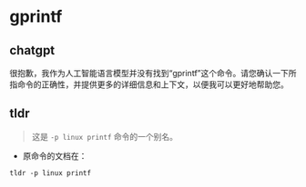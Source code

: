 # gprintf 
## chatgpt 
很抱歉，我作为人工智能语言模型并没有找到“gprintf”这个命令。请您确认一下所指命令的正确性，并提供更多的详细信息和上下文，以便我可以更好地帮助您。 

## tldr 
 
> 这是 `-p linux printf` 命令的一个别名。

- 原命令的文档在：

`tldr -p linux printf`
